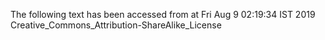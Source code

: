 The following text has been accessed from at Fri Aug 9 02:19:34 IST 2019
Creative_Commons_Attribution-ShareAlike_License
